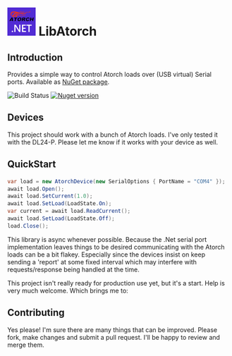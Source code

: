 # ![Logo](LibAtorch/logo_small.png) LibAtorch

## Introduction

Provides a simple way to control Atorch loads over (USB virtual) Serial ports. Available as [NuGet package](https://www.nuget.org/packages/CFNReader).

![Build Status](https://img.shields.io/github/actions/workflow/status/RobThree/LibAtorch/test.yml?branch=master&style=flat-square) [![Nuget version](https://img.shields.io/nuget/v/LibAtorch.svg?style=flat-square)](https://www.nuget.org/packages/LibAtorch/)

## Devices

This project should work with a bunch of Atorch loads. I've only tested it with the DL24-P. Please let me know if it works with your device as well.

## QuickStart

```c#
var load = new AtorchDevice(new SerialOptions { PortName = "COM4" });
await load.Open();
await load.SetCurrent(1.0);
await load.SetLoad(LoadState.On);
var current = await load.ReadCurrent();
await load.SetLoad(LoadState.Off);
load.Close();
```

This library is async whenever possible. Because the .Net serial port implementation leaves things to be desired communicating with the Atorch loads can be a bit flakey. Especially since the devices insist on keep sending a 'report' at some fixed interval which may interfere with requests/response being handled at the time.

This project isn't really ready for production use yet, but it's a start. Help is very much welcome. Which brings me to:

## Contributing

Yes please! I'm sure there are many things that can be improved. Please fork, make changes and submit a pull request. I'll be happy to review and merge them.